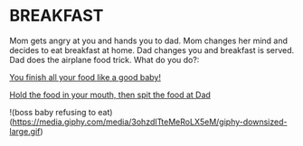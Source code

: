 # BREAKFAST

Mom gets angry at you and hands you to dad. Mom changes her mind and decides to eat breakfast at home. Dad changes you and breakfast is served. Dad does the airplane food trick. What do you do?:  

[You finish all your food like a good baby!](doze-off.md)  

[Hold the food in your mouth, then spit the food at Dad](slumber.md)  

!(boss baby refusing to eat)(https://media.giphy.com/media/3ohzdITteMeRoLX5eM/giphy-downsized-large.gif)